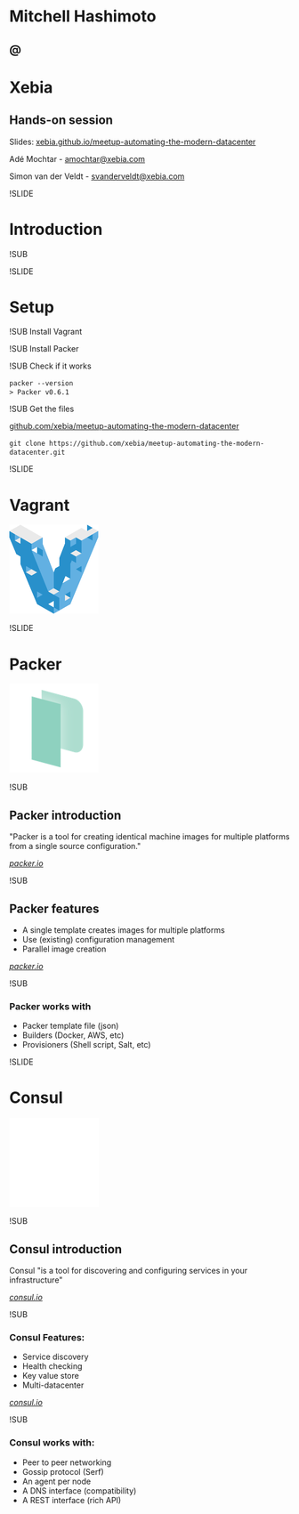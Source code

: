 # Mitchell Hashimoto
## @
# Xebia
## Hands-on session

Slides: [xebia.github.io/meetup-automating-the-modern-datacenter](http://xebia.github.io/meetup-automating-the-modern-datacenter)

Adé Mochtar - [amochtar@xebia.com](mailto:amochtar@xebia.com)

Simon van der Veldt - [svanderveldt@xebia.com](mailto:svanderveldt@xebia.com)



!SLIDE
# Introduction

!SUB



!SLIDE
# Setup


!SUB
Install Vagrant


!SUB
Install Packer


!SUB
Check if it works
```
packer --version
> Packer v0.6.1
```


!SUB
Get the files

[github.com/xebia/meetup-automating-the-modern-datacenter](https://github.com/xebia/meetup-automating-the-modern-datacenter)
```
git clone https://github.com/xebia/meetup-automating-the-modern-datacenter.git
```



!SLIDE
# Vagrant
![PVagrant](img/vagrant-logo.png) <!-- .element: class="noborder" -->



!SLIDE
# Packer
![Packer logo](img/packer-logo.png) <!-- .element: class="noborder" -->


!SUB
## Packer introduction

"Packer is a tool for creating identical machine images for multiple platforms from a single source configuration."

[_packer.io_](http://www.packer.io)


!SUB
## Packer features

- A single template  creates images for multiple platforms
- Use (existing) configuration management
- Parallel image creation

[_packer.io_](http://www.packer.io/intro)


!SUB
### Packer works with

- Packer template file (json)
- Builders (Docker, AWS, etc)  
- Provisioners (Shell script, Salt, etc)



!SLIDE
# Consul
![Consul logo](img/consul-logo.png) <!-- .element: class="noborder" -->


!SUB
## Consul introduction

Consul "is a tool for discovering and configuring services in your infrastructure"


[_consul.io_](http://www.consul.io)


!SUB

### Consul Features:

 - Service discovery
 - Health checking
 - Key value store
 - Multi-datacenter


[_consul.io_](http://www.consul.io)


!SUB

### Consul works with:

 - Peer to peer networking
 - Gossip protocol (Serf)
 - An agent per node
 - A DNS interface (compatibility)
 - A REST interface (rich API)

